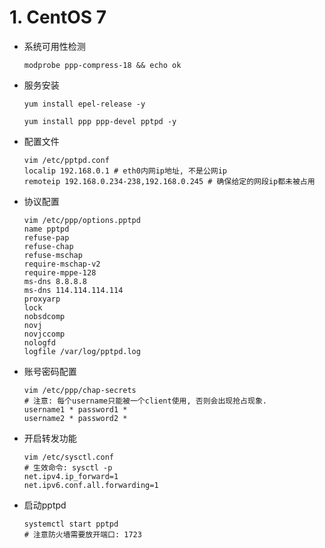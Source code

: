 # 1. CentOS 7

* 系统可用性检测

  ```shell
  modprobe ppp-compress-18 && echo ok
  ```

* 服务安装

  ```shell
  yum install epel-release -y
  
  yum install ppp ppp-devel pptpd -y
  ```

* 配置文件

  ```shell
  vim /etc/pptpd.conf
  localip 192.168.0.1 # eth0内网ip地址, 不是公网ip
  remoteip 192.168.0.234-238,192.168.0.245 # 确保给定的网段ip都未被占用
  ```

* 协议配置

  ```shell
  vim /etc/ppp/options.pptpd
  name pptpd
  refuse-pap
  refuse-chap
  refuse-mschap
  require-mschap-v2
  require-mppe-128
  ms-dns 8.8.8.8
  ms-dns 114.114.114.114
  proxyarp
  lock
  nobsdcomp 
  novj
  novjccomp
  nologfd
  logfile /var/log/pptpd.log
  ```

* 账号密码配置

  ```shell
  vim /etc/ppp/chap-secrets
  # 注意: 每个username只能被一个client使用, 否则会出现抢占现象.
  username1 * password1 *
  username2 * password2 *
  ```

* 开启转发功能

  ```shell
  vim /etc/sysctl.conf
  # 生效命令: sysctl -p
  net.ipv4.ip_forward=1
  net.ipv6.conf.all.forwarding=1
  ```

* 启动pptpd

  ```shell
  systemctl start pptpd
  # 注意防火墙需要放开端口: 1723
  ```

  